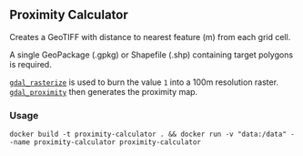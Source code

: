 ## Proximity Calculator

Creates a GeoTIFF with distance to nearest feature (m) from each grid cell.

A single GeoPackage (.gpkg) or Shapefile (.shp) containing target polygons is required.

[`gdal_rasterize`](https://gdal.org/programs/gdal_rasterize.html) is used to burn the value `1` into a 100m resolution raster.
[`gdal_proximity`](https://gdal.org/programs/gdal_proximity.html) then generates the proximity map.

### Usage
`docker build -t proximity-calculator . && docker run -v "data:/data" --name proximity-calculator proximity-calculator` 
